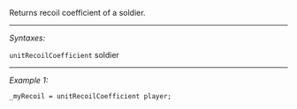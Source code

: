 Returns recoil coefficient of a soldier.


---
*Syntaxes:*

`unitRecoilCoefficient` soldier

---
*Example 1:*

```sqf
_myRecoil = unitRecoilCoefficient player;
```